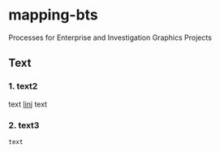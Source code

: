 # mapping-bts
Processes for Enterprise and Investigation Graphics Projects

## Text

### 1. text2
text [linj](https://cloud.google.com/storage/docs/gsutil_install) text

### 2. text3
```
text
```
